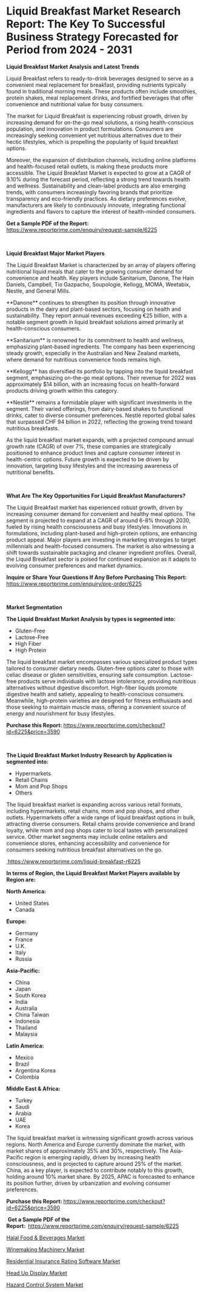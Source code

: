 <p><h1>Liquid Breakfast Market Research Report: The Key To Successful Business Strategy Forecasted for Period from 2024 - 2031</h1></p><p><strong>Liquid Breakfast Market Analysis and Latest Trends</strong></p>
<p><p>Liquid Breakfast refers to ready-to-drink beverages designed to serve as a convenient meal replacement for breakfast, providing nutrients typically found in traditional morning meals. These products often include smoothies, protein shakes, meal replacement drinks, and fortified beverages that offer convenience and nutritional value for busy consumers. </p><p>The market for Liquid Breakfast is experiencing robust growth, driven by increasing demand for on-the-go meal solutions, a rising health-conscious population, and innovation in product formulations. Consumers are increasingly seeking convenient yet nutritious alternatives due to their hectic lifestyles, which is propelling the popularity of liquid breakfast options. </p><p>Moreover, the expansion of distribution channels, including online platforms and health-focused retail outlets, is making these products more accessible. The Liquid Breakfast Market is expected to grow at a CAGR of 9.10% during the forecast period, reflecting a strong trend towards health and wellness. Sustainability and clean-label products are also emerging trends, with consumers increasingly favoring brands that prioritize transparency and eco-friendly practices. As dietary preferences evolve, manufacturers are likely to continuously innovate, integrating functional ingredients and flavors to capture the interest of health-minded consumers.</p></p>
<p><strong>Get a Sample PDF of the Report:&nbsp;</strong> <a href="https://www.reportprime.com/enquiry/request-sample/6225?utm_campaign=1846&utm_medium=2&utm_source=Github&utm_content=ia&utm_term=25112024&utm_id=liquid-breakfast">https://www.reportprime.com/enquiry/request-sample/6225</a></p>
<p>&nbsp;</p>
<p><strong>Liquid Breakfast Major Market Players</strong></p>
<p><p>The Liquid Breakfast Market is characterized by an array of players offering nutritional liquid meals that cater to the growing consumer demand for convenience and health. Key players include Sanitarium, Danone, The Hain Daniels, Campbell, Tio Gazpacho, Soupologie, Kellogg, MOMA, Weetabix, Nestle, and General Mills.</p><p>**Danone** continues to strengthen its position through innovative products in the dairy and plant-based sectors, focusing on health and sustainability. They report annual revenues exceeding €25 billion, with a notable segment growth in liquid breakfast solutions aimed primarily at health-conscious consumers.</p><p>**Sanitarium** is renowned for its commitment to health and wellness, emphasizing plant-based ingredients. The company has been experiencing steady growth, especially in the Australian and New Zealand markets, where demand for nutritious convenience foods remains high.</p><p>**Kellogg** has diversified its portfolio by tapping into the liquid breakfast segment, emphasizing on-the-go meal options. Their revenue for 2022 was approximately $14 billion, with an increasing focus on health-forward products driving growth within this category.</p><p>**Nestlé** remains a formidable player with significant investments in the segment. Their varied offerings, from dairy-based shakes to functional drinks, cater to diverse consumer preferences. Nestlé reported global sales that surpassed CHF 94 billion in 2022, reflecting the growing trend toward nutritious breakfasts.</p><p>As the liquid breakfast market expands, with a projected compound annual growth rate (CAGR) of over 7%, these companies are strategically positioned to enhance product lines and capture consumer interest in health-centric options. Future growth is expected to be driven by innovation, targeting busy lifestyles and the increasing awareness of nutritional benefits.</p></p>
<p>&nbsp;</p>
<p><strong>What Are The Key Opportunities For Liquid Breakfast Manufacturers?</strong></p>
<p><p>The Liquid Breakfast market has experienced robust growth, driven by increasing consumer demand for convenient and healthy meal options. The segment is projected to expand at a CAGR of around 6-8% through 2030, fueled by rising health consciousness and busy lifestyles. Innovations in formulations, including plant-based and high-protein options, are enhancing product appeal. Major players are investing in marketing strategies to target millennials and health-focused consumers. The market is also witnessing a shift towards sustainable packaging and cleaner ingredient profiles. Overall, the Liquid Breakfast sector is poised for continued expansion as it adapts to evolving consumer preferences and market dynamics.</p></p>
<p><strong>Inquire or Share Your Questions If Any Before Purchasing This Report:</strong> <a href="https://www.reportprime.com/enquiry/pre-order/6225?utm_campaign=1846&utm_medium=2&utm_source=Github&utm_content=ia&utm_term=25112024&utm_id=liquid-breakfast">https://www.reportprime.com/enquiry/pre-order/6225</a></p>
<p>&nbsp;</p>
<p><strong>Market Segmentation</strong></p>
<p><strong>The Liquid Breakfast Market Analysis by types is segmented into:</strong></p>
<p><ul><li>Gluten-Free</li><li>Lactose-Free</li><li>High Fiber</li><li>High Protein</li></ul></p>
<p><p>The liquid breakfast market encompasses various specialized product types tailored to consumer dietary needs. Gluten-free options cater to those with celiac disease or gluten sensitivities, ensuring safe consumption. Lactose-free products serve individuals with lactose intolerance, providing nutritious alternatives without digestive discomfort. High-fiber liquids promote digestive health and satiety, appealing to health-conscious consumers. Meanwhile, high-protein varieties are designed for fitness enthusiasts and those seeking to maintain muscle mass, offering a convenient source of energy and nourishment for busy lifestyles.</p></p>
<p><strong>Purchase this Report:&nbsp;</strong><a href="https://www.reportprime.com/checkout?id=6225&price=3590&utm_campaign=1846&utm_medium=2&utm_source=Github&utm_content=ia&utm_term=25112024&utm_id=liquid-breakfast">https://www.reportprime.com/checkout?id=6225&price=3590</a></p>
<p>&nbsp;</p>
<p><strong>The Liquid Breakfast Market Industry Research by Application is segmented into:</strong></p>
<p><ul><li>Hypermarkets</li><li>Retail Chains</li><li>Mom and Pop Shops</li><li>Others</li></ul></p>
<p><p>The liquid breakfast market is expanding across various retail formats, including hypermarkets, retail chains, mom and pop shops, and other outlets. Hypermarkets offer a wide range of liquid breakfast options in bulk, attracting diverse consumers. Retail chains provide convenience and brand loyalty, while mom and pop shops cater to local tastes with personalized service. Other market segments may include online retailers and convenience stores, enhancing accessibility and convenience for consumers seeking nutritious breakfast alternatives on the go.</p></p>
<p><a href="https://www.reportprime.com/liquid-breakfast-r6225?utm_campaign=1846&utm_medium=2&utm_source=Github&utm_content=ia&utm_term=25112024&utm_id=liquid-breakfast">&nbsp;https://www.reportprime.com/liquid-breakfast-r6225</a></p>
<p><strong>In terms of Region, the Liquid Breakfast Market Players available by Region are:</strong></p>
<p>
    <p> <strong> North America: </strong>
        <ul>
            <li>United States</li>
            <li>Canada</li>
        </ul>
        </p> 
    <p> <strong> Europe: </strong>
        <ul>
            <li>Germany</li>
            <li>France</li>
            <li>U.K.</li>
            <li>Italy</li>
            <li>Russia</li>
        </ul>
        </p> 
    <p> <strong> Asia-Pacific: </strong>
        <ul>
            <li>China</li>
            <li>Japan</li>
            <li>South Korea</li>
            <li>India</li>
            <li>Australia</li>
            <li>China Taiwan</li>
            <li>Indonesia</li>
            <li>Thailand</li>
            <li>Malaysia</li>
        </ul>
        </p> 
    <p> <strong> Latin America: </strong>
        <ul>
            <li>Mexico</li>
            <li>Brazil</li>
            <li>Argentina Korea</li>
            <li>Colombia</li>
        </ul>
        </p> 
    <p> <strong> Middle East & Africa: </strong>
        <ul>
            <li>Turkey</li>
            <li>Saudi</li>
            <li>Arabia</li>
            <li>UAE</li>
            <li>Korea</li>
        </ul>
    </p>
    </p>
<p><p>The liquid breakfast market is witnessing significant growth across various regions. North America and Europe currently dominate the market, with market shares of approximately 35% and 30%, respectively. The Asia-Pacific region is emerging rapidly, driven by increasing health consciousness, and is projected to capture around 25% of the market. China, as a key player, is expected to contribute notably to this growth, holding around 10% market share. By 2025, APAC is forecasted to enhance its position further, driven by urbanization and evolving consumer preferences.</p></p>
<p><strong>Purchase this Report: </strong><a href="https://www.reportprime.com/checkout?id=6225&price=3590&utm_campaign=1846&utm_medium=2&utm_source=Github&utm_content=ia&utm_term=25112024&utm_id=liquid-breakfast">https://www.reportprime.com/checkout?id=6225&price=3590</a></p>
<p>&nbsp;<strong>Get a Sample PDF of the Report:&nbsp;&nbsp;</strong><a href="https://www.reportprime.com/enquiry/request-sample/6225?utm_campaign=1846&utm_medium=2&utm_source=Github&utm_content=ia&utm_term=25112024&utm_id=liquid-breakfast">https://www.reportprime.com/enquiry/request-sample/6225</a></p>
<p><strong></strong></p>
<p><p><a href="https://www.linkedin.com/pulse/halal-food-beverages-industry-research-report-future-market-growth-ypj9f?utm_campaign=1846&utm_medium=2&utm_source=Github&utm_content=ia&utm_term=25112024&utm_id=liquid-breakfast">Halal Food & Beverages Market</a></p><p><a href="https://issuu.com/reportprime-2/docs/winemaking-machinery-market-size-20_564e39e1f4d731?utm_campaign=1846&utm_medium=2&utm_source=Github&utm_content=ia&utm_term=25112024&utm_id=liquid-breakfast">Winemaking Machinery Market</a></p><p><a href="https://issuu.com/reportprime-2/docs/residential-insurance-rating-softwa_3fcf68cd48ce81?utm_campaign=1846&utm_medium=2&utm_source=Github&utm_content=ia&utm_term=25112024&utm_id=liquid-breakfast">Residential Insurance Rating Software Market</a></p><p><a href="https://www.linkedin.com/pulse/head-up-display-market-strategic-insights-product-evolution-fmrbe?utm_campaign=1846&utm_medium=2&utm_source=Github&utm_content=ia&utm_term=25112024&utm_id=liquid-breakfast">Head Up Display Market</a></p><p><a href="https://www.linkedin.com/pulse/hazard-control-system-market-opportunities-emerging-global-yr2ie?utm_campaign=1846&utm_medium=2&utm_source=Github&utm_content=ia&utm_term=25112024&utm_id=liquid-breakfast">Hazard Control System Market</a></p></p>